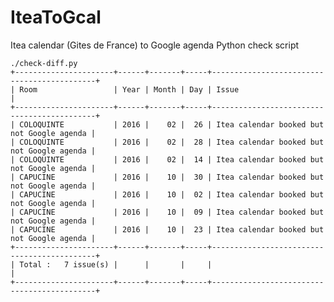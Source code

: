 # IteaToGcal
Itea calendar (Gites de France) to Google agenda Python check script

	./check-diff.py 
	+----------------------+------+-------+-----+--------------------------------------------+
	| Room                 | Year | Month | Day | Issue                                      |
	+----------------------+------+-------+-----+--------------------------------------------+
	| COLOQUINTE           | 2016 |    02 |  26 | Itea calendar booked but not Google agenda |
	| COLOQUINTE           | 2016 |    02 |  28 | Itea calendar booked but not Google agenda |
	| COLOQUINTE           | 2016 |    02 |  14 | Itea calendar booked but not Google agenda |
	| CAPUCINE             | 2016 |    10 |  30 | Itea calendar booked but not Google agenda |
	| CAPUCINE             | 2016 |    10 |  02 | Itea calendar booked but not Google agenda |
	| CAPUCINE             | 2016 |    10 |  09 | Itea calendar booked but not Google agenda |
	| CAPUCINE             | 2016 |    10 |  23 | Itea calendar booked but not Google agenda |
	+----------------------+------+-------+-----+--------------------------------------------+
	| Total :   7 issue(s) |      |       |     |                                            |
	+----------------------+------+-------+-----+--------------------------------------------+

